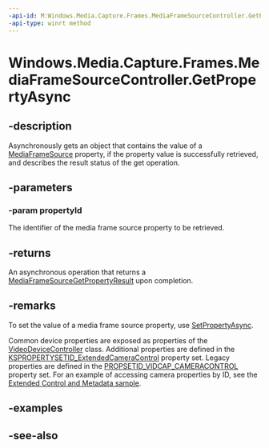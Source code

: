 ```yaml
---
-api-id: M:Windows.Media.Capture.Frames.MediaFrameSourceController.GetPropertyAsync(System.String)
-api-type: winrt method
---
```


<!-- Method syntax
public Windows.Foundation.IAsyncOperation<Windows.Media.Capture.Frames.MediaFrameSourceGetPropertyResult> GetPropertyAsync(System.String propertyId)
-->

# Windows.Media.Capture.Frames.MediaFrameSourceController.GetPropertyAsync

## -description
Asynchronously gets an object that contains the value of a [MediaFrameSource](mediaframesource.md) property, if the property value is successfully retrieved, and describes the result status of the get operation.

## -parameters
### -param propertyId
The identifier of the media frame source property to be retrieved.

## -returns
An asynchronous operation that returns a [MediaFrameSourceGetPropertyResult](mediaframesourcegetpropertyresult.md) upon completion.

## -remarks
To set the value of a media frame source property, use [SetPropertyAsync](mediaframesourcecontroller_setpropertyasync_419187035.md).

Common device properties are exposed as properties of the [VideoDeviceController](/uwp/api/Windows.Media.Devices.VideoDeviceController) class. Additional properties are defined in the [KSPROPERTYSETID_ExtendedCameraControl](/windows-hardware/drivers/stream/kspropertysetid-extendedcameracontrol) property set. Legacy properties are defined in the [PROPSETID_VIDCAP_CAMERACONTROL](/windows-hardware/drivers/stream/propsetid-vidcap-cameracontrol) property set. For an example of accessing camera properties by ID, see the [Extended Control and Metadata sample](https://github.com/microsoft/Windows-Camera/tree/master/Samples/ExtendedControlAndMetadata).

## -examples

## -see-also